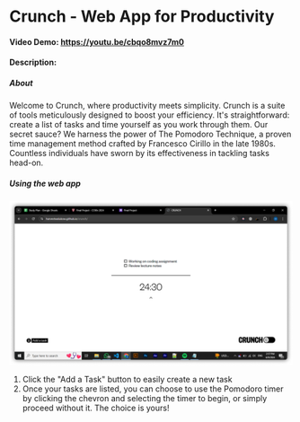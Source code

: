 # Crunch - Web App for Productivity


#### Video Demo: https://youtu.be/cbqo8mvz7m0


#### Description:

##### About

Welcome to Crunch, where productivity meets simplicity. Crunch is a suite of tools meticulously designed to boost your efficiency. It's straightforward: create a list of tasks and time yourself as you work through them. Our secret sauce? We harness the power of The Pomodoro Technique, a proven time management method crafted by Francesco Cirillo in the late 1980s. Countless individuals have sworn by its effectiveness in tackling tasks head-on.

##### Using the web app

![alt text](images/image.png)

1. Click the "Add a Task" button to easily create a new task
2. Once your tasks are listed, you can choose to use the Pomodoro timer by clicking the chevron and selecting the timer to begin, or simply proceed without it. The choice is yours!